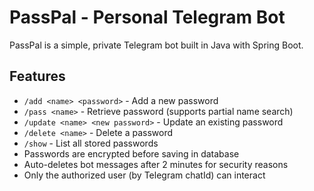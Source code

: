 # PassPal - Personal Telegram Bot

PassPal is a simple, private Telegram bot built in Java with Spring Boot.

## Features

- `/add <name> <password>` - Add a new password
- `/pass <name>` - Retrieve password (supports partial name search)
- `/update <name> <new password>` - Update an existing password
- `/delete <name>` - Delete a password
- `/show` - List all stored passwords
- Passwords are encrypted before saving in database
- Auto-deletes bot messages after 2 minutes for security reasons
- Only the authorized user (by Telegram chatId) can interact